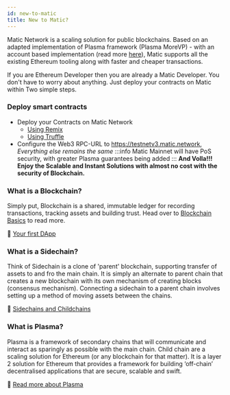 ```yaml
---
id: new-to-matic
title: New to Matic?
---
```



Matic Network is a scaling solution for public blockchains. Based on an adapted implementation of Plasma framework (Plasma MoreVP) - with an account based implementation (read more [here](https://ethresear.ch/t/account-based-plasma-morevp/5480)), Matic supports all the existing Ethereum tooling along with faster and cheaper transactions.

If you are Ethereum Developer then you are already a Matic Developer. You don't have to worry about anything. Just deploy your contracts on Matic within Two simple steps.

### Deploy smart contracts

<!-- ### Are you an Experience Blockchain Developer? -->

* Deploy your Contracts on Matic Network
    - [Using Remix](/docs/develop/remix)
    - [Using Truffle](/docs/develop/truffle)
* Configure the Web3 RPC-URL to https://testnetv3.matic.network, *Everything else remains the same*
:::info
Matic Mainnet will have PoS security, with greater Plasma guarantees being added
:::
**And Volla!!! Enjoy the Scalable and Instant Solutions with almost no cost with the security of Blockchain.**

### What is a Blockchain?
Simply put, Blockchain is a shared, immutable ledger for recording transactions, tracking assets and building trust. Head over to [Blockchain Basics](blockchain-basics/blockchain) to read more.

:movie_camera: [Your first DApp](https://www.youtube.com/watch?v=rzvk2kdjr2I)

### What is a Sidechain?
Think of Sidechain is a clone of 'parent' blockchain, supporting transfer of assets to and fro the main chain. It is simply an alternate to parent chain that creates a new blockchain with its own mechanism of creating blocks (consensus mechanism). Connecting a sidechain to a parent chain involves setting up a method of moving assets between the chains.

:page_facing_up: [Sidechains and Childchains](https://hackernoon.com/what-are-sidechains-and-childchains-7202cc9e5994)
### What is Plasma?
Plasma is a framework of secondary chains that will communicate and interact as sparingly as possible with the main chain. Child chain are a scaling solution for Ethereum (or any blockchain for that matter).
It is a layer 2 solution for Ethereum that provides a framework for building ‘off-chain’ decentralised applications that are secure, scalable and swift.

:page_facing_up: [Read more about Plasma](blockchain-basics/sidechain)